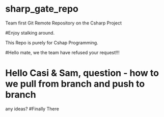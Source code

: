 # sharp_gate_repo
Team first Git Remote Repository on the Csharp Project


#Enjoy stalking around.


This Repo is purely for Cshap Programming.

#Hello mate, we the team have refused your request!!!
# Hello Casi & Sam, question - how to we pull from branch and push to branch
any ideas?
 #Finally There
